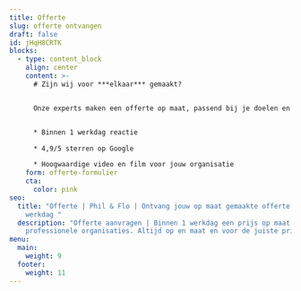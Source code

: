 ```yaml
---
title: Offerte
slug: offerte ontvangen
draft: false
id: jHqH8CRTK
blocks:
  - type: content_block
    align: center
    content: >-
      # Zijn wij voor ***elkaar*** gemaakt?


      Onze experts maken een offerte op maat, passend bij je doelen en uitdagingen.


      * Binnen 1 werkdag reactie

      * 4,9/5 sterren op Google

      * Hoogwaardige video en film voor jouw organisatie
    form: offerte-formulier
    cta:
      color: pink
seo:
  title: "Offerte | Phil & Flo | Ontvang jouw op maat gemaakte offerte binnen een
    werkdag "
  description: "Offerte aanvragen | Binnen 1 werkdag een prijs op maat voor
    professionele organisaties. Altijd op en maat en voor de juiste prijs. "
menu:
  main:
    weight: 9
  footer:
    weight: 11
---
```

